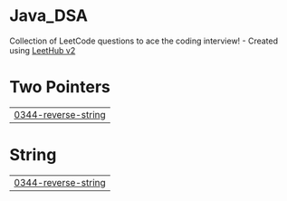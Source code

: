 # Java_DSA
Collection of LeetCode questions to ace the coding interview! - Created using [LeetHub v2](https://github.com/arunbhardwaj/LeetHub-2.0)


# Two Pointers
|  |
| ------- |
| [0344-reverse-string](https://github.com/arpitapatil14/Java_DSA/tree/master/0344-reverse-string) |
# String
|  |
| ------- |
| [0344-reverse-string](https://github.com/arpitapatil14/Java_DSA/tree/master/0344-reverse-string) |